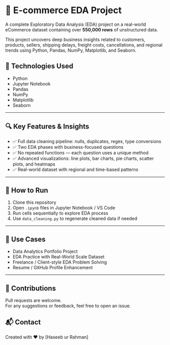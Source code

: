 # 🛒 E-commerce EDA Project

A complete Exploratory Data Analysis (EDA) project on a real-world eCommerce dataset containing over **550,000 rows** of unstructured data.

This project uncovers deep business insights related to customers, products, sellers, shipping delays, freight costs, cancellations, and regional trends using Python, Pandas, NumPy, Matplotlib, and Seaborn.


## 🧰 Technologies Used
- Python
- Jupyter Notebook
- Pandas
- NumPy
- Matplotlib
- Seaborn

---

## 🔍 Key Features & Insights

- ✅ Full data cleaning pipeline: nulls, duplicates, regex, type conversions
- ✅ Two EDA phases with business-focused questions
- ✅ No repeated functions — each question uses a unique method
- ✅ Advanced visualizations: line plots, bar charts, pie charts, scatter plots, and heatmaps
- ✅ Real-world dataset with regional and time-based patterns

---

## 🚀 How to Run

1. Clone this repository  
2. Open `.ipynb` files in Jupyter Notebook / VS Code  
3. Run cells sequentially to explore EDA process  
4. Use `data_cleaning.py` to regenerate cleaned data if needed

---

## 📌 Use Cases

- Data Analytics Portfolio Project  
- EDA Practice with Real-World Scale Dataset  
- Freelance / Client-style EDA Problem Solving  
- Resume / GitHub Profile Enhancement

---

## 🤝 Contributions

Pull requests are welcome.  
For any suggestions or feedback, feel free to open an issue.

## 📬 Contact
Created with ❤️ by [Haseeb ur Rahman]

